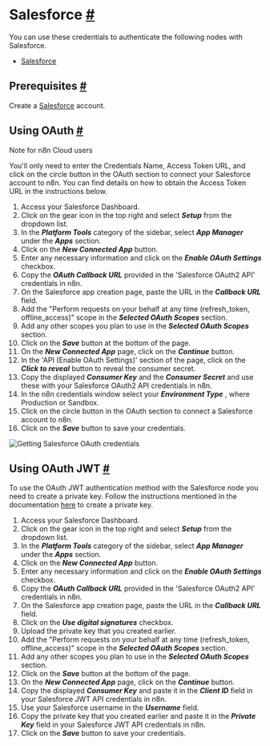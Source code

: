 


 Salesforce
 [#](#salesforce "Permanent link")
===============================================



 You can use these credentials to authenticate the following nodes with Salesforce.
 


* [Salesforce](/integrations/builtin/app-nodes/n8n-nodes-base.salesforce/)



 Prerequisites
 [#](#prerequisites "Permanent link")
-----------------------------------------------------



 Create a
 [Salesforce](https://www.salesforce.com/) 
 account.
 



 Using OAuth
 [#](#using-oauth "Permanent link")
-------------------------------------------------




 Note for n8n Cloud users
 



 You'll only need to enter the Credentials Name, Access Token URL, and click on the circle button in the OAuth section to connect your Salesforce account to n8n. You can find details on how to obtain the Access Token URL in the instructions below.
 



1. Access your Salesforce Dashboard.
2. Click on the gear icon in the top right and select
 ***Setup***
 from the dropdown list.
3. In the
 ***Platform Tools***
 category of the sidebar, select
 ***App Manager***
 under the
 ***Apps***
 section.
4. Click on the
 ***New Connected App***
 button.
5. Enter any necessary information and click on the
 ***Enable OAuth Settings***
 checkbox.
6. Copy the
 ***OAuth Callback URL***
 provided in the 'Salesforce OAuth2 API' credentials in n8n.
7. On the Salesforce app creation page, paste the URL in the
 ***Callback URL***
 field.
8. Add the "Perform requests on your behalf at any time (refresh\_token, offline\_access)" scope in the
 ***Selected OAuth Scopes***
 section.
9. Add any other scopes you plan to use in the
 ***Selected OAuth Scopes***
 section.
10. Click on the
 ***Save***
 button at the bottom of the page.
11. On the
 ***New Connected App***
 page, click on the
 ***Continue***
 button.
12. In the 'API (Enable OAuth Settings)' section of the page, click on the
 ***Click to reveal***
 button to reveal the consumer secret.
13. Copy the displayed
 ***Consumer Key***
 and the
 ***Consumer Secret***
 and use these with your Salesforce OAuth2 API credentials in n8n.
14. In the n8n credentials window select your
 ***Environment Type***
 , where Production or Sandbox.
15. Click on the circle button in the OAuth section to connect a Salesforce account to n8n.
16. Click on the
 ***Save***
 button to save your credentials.



![Getting Salesforce OAuth credentials](https://d33wubrfki0l68.cloudfront.net/41b66e35086b1cdbf6ca08541f5f3107741aa13f/9dd70/_images/integrations/builtin/credentials/salesforce/using-oauth.gif)




 Using OAuth JWT
 [#](#using-oauth-jwt "Permanent link")
---------------------------------------------------------



 To use the OAuth JWT authentication method with the Salesforce node you need to create a private key. Follow the instructions mentioned in the documentation
 [here](https://developer.salesforce.com/docs/atlas.en-us.sfdx_dev.meta/sfdx_dev/sfdx_dev_auth_key_and_cert.htm) 
 to create a private key.
 


1. Access your Salesforce Dashboard.
2. Click on the gear icon in the top right and select
 ***Setup***
 from the dropdown list.
3. In the
 ***Platform Tools***
 category of the sidebar, select
 ***App Manager***
 under the
 ***Apps***
 section.
4. Click on the
 ***New Connected App***
 button.
5. Enter any necessary information and click on the
 ***Enable OAuth Settings***
 checkbox.
6. Copy the
 ***OAuth Callback URL***
 provided in the 'Salesforce OAuth2 API' credentials in n8n.
7. On the Salesforce app creation page, paste the URL in the
 ***Callback URL***
 field.
8. Click on the
 ***Use digital signatures***
 checkbox.
9. Upload the private key that you created earlier.
10. Add the "Perform requests on your behalf at any time (refresh\_token, offline\_access)" scope in the
 ***Selected OAuth Scopes***
 section.
11. Add any other scopes you plan to use in the
 ***Selected OAuth Scopes***
 section.
12. Click on the
 ***Save***
 button at the bottom of the page.
13. On the
 ***New Connected App***
 page, click on the
 ***Continue***
 button.
14. Copy the displayed
 ***Consumer Key***
 and paste it in the
 ***Client ID***
 field in your Salesforce JWT API credentials in n8n.
15. Use your Salesforce username in the
 ***Username***
 field.
16. Copy the private key that you created earlier and paste it in the
 ***Private Key***
 field in your Salesforce JWT API credentials in n8n.
17. Click on the
 ***Save***
 button to save your credentials.




